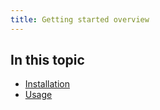 ```yaml
---
title: Getting started overview
---
```



## In this topic
- [Installation](installation)
- [Usage](usage)
